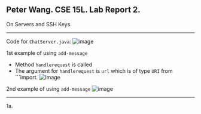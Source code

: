 Peter Wang. CSE 15L. Lab Report 2.
---

On Servers and SSH Keys.

---

Code for ```ChatServer.java```:
![image](https://github.com/petruswagnavian/cse15l-lab-reports/assets/141669683/5aced3f5-248a-4731-8e0a-7bfa12fe5aef)

1st example of using ```add-message```
- Method ```handlerequest``` is called
- The argument for ```handlerequest``` is ```url``` which is of type ```URI``` from ```import.
![image](https://github.com/petruswagnavian/cse15l-lab-reports/assets/141669683/2ce8963c-caf0-4a93-ad2b-c934d1c5c0e5)

2nd example of using ```add-message```
![image](https://github.com/petruswagnavian/cse15l-lab-reports/assets/141669683/66c1b376-395d-41cd-b716-2f18ca1b2465)




---

1a.
